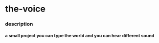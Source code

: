 # the-voice



### description 

#### a small project you can type the world and you can hear different sound

